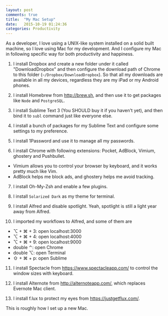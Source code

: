 ```yaml
---
layout: post
comments: true
title:  "My Mac Setup"
date:   2015-10-19 01:24:36
categories: Productivity
---
```


As a developer, I love using a UNIX-like system installed on a solid built machine, so I love using Mac for my development. And I configure my Mac in following specific way for both productivity and happiness.

1. I install Dropbox and create a new folder under it called "DownloadDropbox" and then configure the download path of Chrome to this folder (`~/Dropbox/DownloadDropbox`). So that all my downloads are available in all my devices, regardless they are my iPad or my Android phones.

2. I install Homebrew from <http://brew.sh>, and then use it to get packages like `Node` and `PostgreSQL`.

3. I install Sublime Text 3 (You SHOULD buy it if you haven't yet), and then bind it to `subl` command just like everyone else.

4. I install a bunch of packages for my Sublime Text and configure some settings to my preference.

5. I install 1Password and use it to manage all my passwords. 

6. I install Chrome with following extensions: Pocket, AdBlock, Vimium, ghostery and Pushbullet.
  * Vimium allows you to control your browser by keyboard, and it works pretty much like Vim.
  * AdBlock helps me block ads, and ghostery helps me avoid tracking.

7. I install Oh-My-Zsh and enable a few plugins.

8. I install `Solarized Dark` as my theme for terminal.

9. I install Alfred and disable spotlight. Yeah, spotlight is still a light year away from Alfred.

10. I imported my workflows to Alfred, and some of them are 
  * ⌥ + ⌘ + 3: open localhost:3000
  * ⌥ + ⌘ + 4: open localhost:4000
  * ⌥ + ⌘ + 9: open localhost:9000
  * double ⌃: open Chrome
  * double ⌥: open Terminal
  * ⇧ + ⌘ + p: open Sublime

11. I install Spectacle from <https://www.spectacleapp.com/> to control the window sizes with keyboard.

12. I install Alternote from <http://alternoteapp.com/>, which replaces Evernote Mac client.

13. I install f.lux to protect my eyes from <https://justgetflux.com/>.

This is roughly how I set up a new Mac.